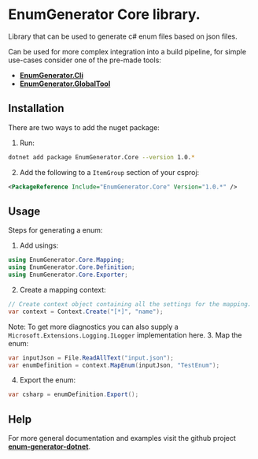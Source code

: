# **EnumGenerator** Core library.

Library that can be used to generate c# enum files based on json files.

Can be used for more complex integration into a build pipeline, for simple use-cases consider one of the pre-made tools:
* [**EnumGenerator.Cli**](https://www.nuget.org/packages/EnumGenerator.Cli/)
* [**EnumGenerator.GlobalTool**](https://www.nuget.org/packages/EnumGenerator.GlobalTool/)

## Installation

There are two ways to add the nuget package:
1. Run:
```bash
dotnet add package EnumGenerator.Core --version 1.0.*
```
2. Add the following to a `ItemGroup` section of your csproj:
```xml
<PackageReference Include="EnumGenerator.Core" Version="1.0.*" />
```

## Usage
Steps for generating a enum:
1. Add usings:
```c#
using EnumGenerator.Core.Mapping;
using EnumGenerator.Core.Definition;
using EnumGenerator.Core.Exporter;
```
2. Create a mapping context:
```c#
// Create context object containing all the settings for the mapping.
var context = Context.Create("[*]", "name");
```
Note: To get more diagnostics you can also supply a `Microsoft.Extensions.Logging.ILogger` implementation here.
3. Map the enum:
```c#
var inputJson = File.ReadAllText("input.json");
var enumDefinition = context.MapEnum(inputJson, "TestEnum");
```
4. Export the enum:
```c#
var csharp = enumDefinition.Export();
```

## Help
For more general documentation and examples visit the github project [**enum-generator-dotnet**](https://github.com/BastianBlokland/enum-generator-dotnet).
